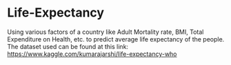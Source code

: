 # Life-Expectancy
Using various factors of a country like Adult Mortality rate, BMI, Total Expenditure on Health, etc. to predict average life expectancy of the people.
The dataset used can be found at this link: https://www.kaggle.com/kumarajarshi/life-expectancy-who
